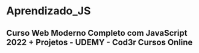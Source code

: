 # Aprendizado_JS
<h2>Curso Web Moderno Completo com JavaScript 2022 + Projetos - UDEMY - Cod3r Cursos Online<h2>
